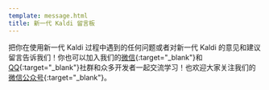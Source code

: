 ```yaml
---
template: message.html
title: 新一代 Kaldi 留言板
---
```

把你在使用新一代 Kaldi 过程中遇到的任何问题或者对新一代 Kaldi 的意见和建议留言告诉我们！你也可以加入我们的[微信](../assets/pic/wechat_group.jpg){:target="_blank"}和[QQ](../assets/pic/qq_group.jpeg){:target="_blank"}社群和众多开发者一起交流学习！也欢迎大家关注我们的[微信公众号](../assets/pic/wechat_account.jpg){:target="_blank"}。